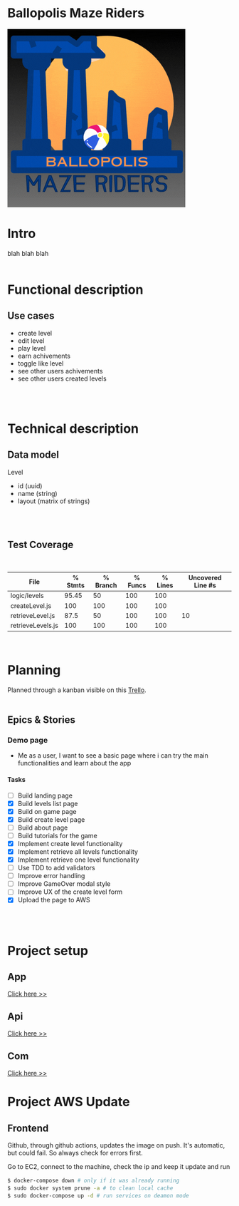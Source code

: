 # Ballopolis Maze Riders


![](./img/logo.gif)

# Intro
blah blah blah
</br>
</br>

# Functional description

## Use cases

- create level
- edit level
- play level
- earn achivements
- toggle like level
- see other users achivements
- see other users created levels
</br>
</br>

# Technical description

## Data model

Level
- id (uuid)
- name (string)
- layout (matrix of strings)
</br>
</br>

## Test Coverage

</br>

File                 | % Stmts | % Branch | % Funcs | % Lines | Uncovered Line #s 
---------------------|---------|----------|---------|---------|-------------------
 logic/levels        |   95.45 |       50 |     100 |     100 | 
  createLevel.js     |     100 |      100 |     100 |     100 | 
  retrieveLevel.js   |    87.5 |       50 |     100 |     100 | 10
  retrieveLevels.js  |     100 |      100 |     100 |     100 | 
</br>

# Planning

Planned through a kanban visible on this [Trello](https://trello.com/b/uHRmZKBR/final-project-ballopolis).
</br>
</br>

## Epics & Stories

### **Demo page**

- Me as a user, I want to see a basic page where i can try the main functionalities and learn about the app

#### Tasks

- [ ] Build landing page
- [x] Build levels list page
- [x] Build on game page
- [x] Build create level page
- [ ] Build about page
- [ ] Build tutorials for the game
- [x] Implement create level functionality
- [x] Implement retrieve all levels functionality
- [x] Implement retrieve one level functionality
- [ ] Use TDD to add validators
- [ ] Improve error handling
- [ ] Improve GameOver modal style
- [ ] Improve UX of the create level form
- [x] Upload the page to AWS

</br>
</br>

# Project setup
## App
[Click here >>](../app/README.md)

## Api
[Click here >>](../api/README.md)

## Com
[Click here >>](../com/README.md)


# Project AWS Update
## Frontend

Github, through github actions, updates the image on push. It's automatic, but could fail. So always check for errors first.

Go to EC2, connect to the machine, check the ip and keep it update and run
```sh
$ docker-compose down # only if it was already running
$ sudo docker system prune -a # to clean local cache
$ sudo docker-compose up -d # run services on deamon mode
```


